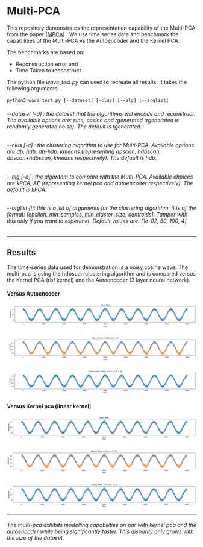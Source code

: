 # Multi-PCA

This repository demonstrates the representation capability of the Multi-PCA from the paper ([MPCA](http://ceur-ws.org/Vol-2600/paper15.pdf)) . We use time series data and benchmark the capabilities of the Multi-PCA vs the Autoencoder and the Kernel PCA. 

The benchmarks are based on: 

 * Reconstruction error and 
 * Time Taken to reconstruct.

The python file *wave_test.py* can used to recreate all results. It takes the following arguments:

```
python3 wave_test.py [--dataset] [-clus] [--alg] [--arglist]
```

###### --dataset [-d] : the dataset that the algorithms will encode and reconstruct. The available options are: sine, cosine and rgenerated (rgenerated is randomly generated noise). The default is rgenerated. 


###### --clus [-c] : the clustering algorithm to use for Multi-PCA. Available options are db, hdb, db-hdb, kmeans (representing dbscan, hdbscan, dbscan+hdbscan, kmeans respectively). The default is hdb.

###### --alg [-a] : the algorithm to compare with the Multi-PCA. Available choices are kPCA, AE (representing kernel pca and autoencoder respectively). The default is kPCA.

###### --arglist [l]: this is a list of arguments for the clustering algorithm. It is of the format: [epsilon, min_samples, min_cluster_size, centroids]. Tamper with this only if you want to experimet. Default values are: [1e-02, 50, 100, 4].

---

## Results

The time-series data used for demonstration is a noisy cosine wave. The multi-pca is using the hdbscan clustering algorithm and is compared versus the Kernel PCA (rbf  kernel) and the Autoencoder (3 layer neural network). 


#### Versus Autoencoder

![](images/AE.png)


#### Versus Kernel pca (linear kernel)

![](images/kpca.png)


---

###### The multi-pca exhibits modelling capabilities on par with kernel pca and the autoencoder  while being significantly faster. This disparity only grows with the size of the dataset. 


